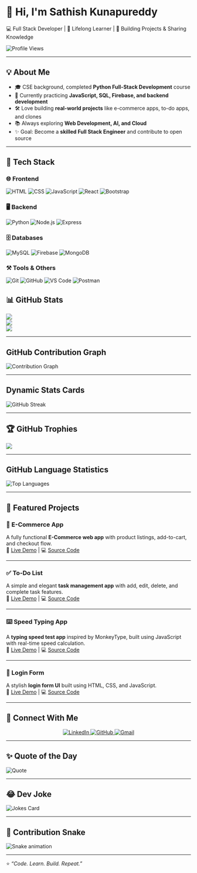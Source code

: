 # 👋 Hi, I'm Sathish Kunapureddy  

💻 Full Stack Developer | 🌱 Lifelong Learner | 🚀 Building Projects & Sharing Knowledge  

![Profile Views](https://komarev.com/ghpvc/?username=SATHISH-KUNAPUREDDY&label=Profile%20Views&color=0e75b6&style=flat)

---

## 💡 About Me  
- 🎓 CSE background, completed **Python Full-Stack Development** course  
- 🌱 Currently practicing **JavaScript, SQL, Firebase, and backend development**  
- 🛠️ Love building **real-world projects** like e-commerce apps, to-do apps, and clones  
- 📚 Always exploring **Web Development, AI, and Cloud**  
- ✨ Goal: Become a **skilled Full Stack Engineer** and contribute to open source  

---

## 🚀 Tech Stack

### 🌐 Frontend
![HTML](https://skillicons.dev/icons?i=html)
![CSS](https://skillicons.dev/icons?i=css)
![JavaScript](https://skillicons.dev/icons?i=javascript)
![React](https://skillicons.dev/icons?i=react)
![Bootstrap](https://skillicons.dev/icons?i=bootstrap)

### 🖥️ Backend
![Python](https://skillicons.dev/icons?i=python)
![Node.js](https://skillicons.dev/icons?i=nodejs)
![Express](https://skillicons.dev/icons?i=express)

### 🗄️ Databases
![MySQL](https://skillicons.dev/icons?i=mysql)
![Firebase](https://skillicons.dev/icons?i=firebase)
![MongoDB](https://skillicons.dev/icons?i=mongodb)

### ⚒️ Tools & Others
![Git](https://skillicons.dev/icons?i=git)
![GitHub](https://skillicons.dev/icons?i=github)
![VS Code](https://skillicons.dev/icons?i=vscode)
![Postman](https://skillicons.dev/icons?i=postman)


## 📊 GitHub Stats  

![](https://github-readme-stats.vercel.app/api?username=SATHISH-KUNAPUREDDY&show_icons=true&theme=tokyonight)  
![](https://github-readme-streak-stats.herokuapp.com/?user=SATHISH-KUNAPUREDDY&theme=tokyonight)  
![](https://github-readme-stats.vercel.app/api/top-langs/?username=SATHISH-KUNAPUREDDY&layout=compact&theme=tokyonight)  

---
## GitHub Contribution Graph

![Contribution Graph](https://activity-graph.herokuapp.com/graph?username=SATHISH-KUNAPUREDDY&theme=github)

--- 
## Dynamic Stats Cards 
![GitHub Streak](https://github-readme-streak-stats.herokuapp.com/?user=SATHISH-KUNAPUREDDY&theme=radical)

---  

## 🏆 GitHub Trophies  

![](https://github-profile-trophy.vercel.app/?username=SATHISH-KUNAPUREDDY&theme=tokyonight&no-frame=false&no-bg=false&margin-w=15)  

---

## GitHub Language Statistics

![Top Languages](https://github-readme-stats.vercel.app/api/top-langs/?username=SATHISH-KUNAPUREDDY&layout=compact&theme=radical)

---

## 📂 Featured Projects

### 🛒 E-Commerce App
A fully functional **E-Commerce web app** with product listings, add-to-cart, and checkout flow.  
🔗 [Live Demo](https://sathish-kunapureddy.github.io/javascript/ecommerce/) | 💻 [Source Code](https://github.com/SATHISH-KUNAPUREDDY/javascript/tree/main/ecommerce)

---

### ✅ To-Do List
A simple and elegant **task management app** with add, edit, delete, and complete task features.  
🔗 [Live Demo](https://sathish-kunapureddy.github.io/javascript/todolist/) | 💻 [Source Code](https://github.com/SATHISH-KUNAPUREDDY/javascript/tree/main/todolist)

---

### ⌨️ Speed Typing App
A **typing speed test app** inspired by MonkeyType, built using JavaScript with real-time speed calculation.  
🔗 [Live Demo](https://sathish-kunapureddy.github.io/javascript/speedtype/) | 💻 [Source Code](https://github.com/SATHISH-KUNAPUREDDY/javascript/tree/main/speedtype)

---

### 🔐 Login Form
A stylish **login form UI** built using HTML, CSS, and JavaScript.  
🔗 [Live Demo](https://sathish-kunapureddy.github.io/javascript/loginform/) | 💻 [Source Code](https://github.com/SATHISH-KUNAPUREDDY/javascript/tree/main/loginform)


---

## 🤝 Connect With Me  

<p align="center">
  <a href="https://www.linkedin.com/in/sathish-kunapureddy-854178288/">
    <img src="https://img.shields.io/badge/LinkedIn-blue?style=for-the-badge&logo=linkedin&logoColor=white" alt="LinkedIn"/>
  </a>
  <a href="https://github.com/SATHISH-KUNAPUREDDY">
    <img src="https://img.shields.io/badge/GitHub-000?style=for-the-badge&logo=github&logoColor=white" alt="GitHub"/>
  </a>
  <a href="mailto:sathishkunapureddy@gmail.com">
    <img src="https://img.shields.io/badge/Gmail-D14836?style=for-the-badge&logo=gmail&logoColor=white" alt="Gmail"/>
  </a>
</p>

---

## ✨ Quote of the Day  

![Quote](https://quotes-github-readme.vercel.app/api?type=horizontal&theme=tokyonight)  

---

## 😂 Dev Joke  

![Jokes Card](https://readme-jokes.vercel.app/api?theme=tokyonight)  

---

## 🐍 Contribution Snake  

![Snake animation](https://github.com/SATHISH-KUNAPUREDDY/SATHISH-KUNAPUREDDY/blob/output/github-contribution-grid-snake.svg)

---

⭐️ _“Code. Learn. Build. Repeat.”_
